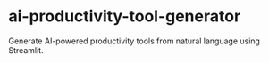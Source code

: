 # ai-productivity-tool-generator
Generate AI-powered productivity tools from natural language using Streamlit.
